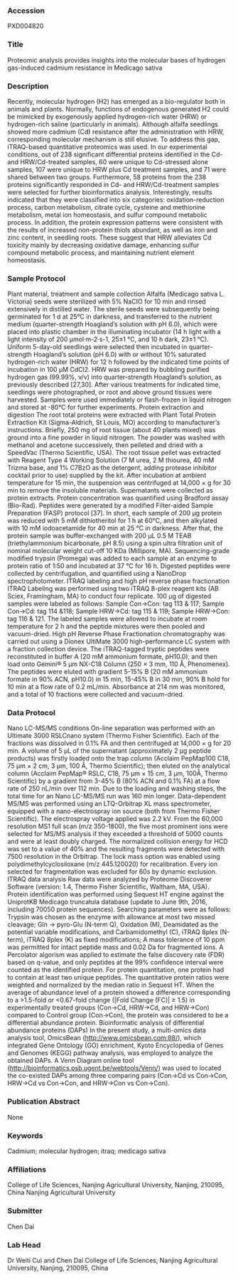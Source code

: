 ### Accession
PXD004820

### Title
Proteomic analysis provides insights into the molecular bases of hydrogen gas-induced cadmium resistance in Medicago sativa

### Description
Recently, molecular hydrogen (H2) has emerged as a bio-regulator both in animals and plants. Normally, functions of endogenous generated H2 could be mimicked by exogenously applied hydrogen-rich water (HRW) or hydrogen-rich saline (particularly in animals). Although alfalfa seedlings showed more cadmium (Cd) resistance after the administration with HRW, corresponding molecular mechanism is still elusive. To address this gap, iTRAQ-based quantitative proteomics was used. In our experimental conditions, out of 238 significant differential proteins identified in the Cd- and HRW/Cd-treated samples, 60 were unique to Cd-stressed alone samples, 107 were unique to HRW plus Cd treatment samples, and 71 were shared between two groups. Furthermore, 58 proteins from the 238 proteins significantly responded in Cd- and HRW/Cd-treatment samples were selected for further bioinformatics analysis. Interestingly, results indicated that they were classified into six categories: oxidation-reduction process, carbon metabolism, citrate cycle, cysteine and methionine metabolism, metal ion homeostasis, and sulfur compound metabolic process. In addition, the protein expression patterns were consistent with the results of increased non-protein thiols abundant, as well as iron and zinc content, in seedling roots. These suggest that HRW alleviates Cd toxicity mainly by decreasing oxidative damage, enhancing sulfur compound metabolic process, and maintaining nutrient element homeostasis.

### Sample Protocol
Plant material, treatment and sample collection   Alfalfa (Medicago sativa L. Victoria) seeds were sterilized with 5% NaCIO for 10 min and rinsed extensively in distilled water. The sterile seeds were subsequently being germinated for 1 d at 25°C in darkness, and transferred to the nutrient medium (quarter-strength Hoagland’s solution with pH 6.0), which were placed into plastic chamber in the illuminating incubator (14 h light with a light intensity of 200 μmol·m-2·s-1, 25±1 °C, and 10 h dark, 23±1 °C). Uniform 5-day-old seedlings were selected then incubated in quarter-strength Hoagland’s solution (pH 6.0) with or without 10% saturated hydrogen-rich water (HRW) for 12 h followed by the indicated time points of incubation in 100 μM CdCl2. HRW was prepared by bubbling purified hydrogen gas (99.99%, v/v) into quarter-strength Hoagland’s solution, as previously described [27,30].   After various treatments for indicated time, seedlings were photographed, or root and above ground tissues were harvested. Samples were used immediately or flash-frozen in liquid nitrogen and stored at -80°C for further experiments.   Protein extraction and digestion The root total proteins were extracted with Plant Total Protein Extraction Kit (Sigma-Aldrich, St Louis, MO) according to manufacturer’s instructions. Briefly, 250 mg of root tissue (about 40 plants mixed) was ground into a fine powder in liquid nitrogen. The powder was washed with methanol and acetone successively, then pelleted and dried with a SpeedVac (Thermo Scientific, USA). The root tissue pellet was extracted with Reagent Type 4 Working Solution (7 M urea, 2 M thiourea, 40 mM Trizma base, and 1% C7BzO as the detergent, adding protease inhibitor cocktail prior to use) supplied by the kit. After incubation at ambient temperature for 15 min, the suspension was centrifuged at 14,000 × g for 30 min to remove the insoluble materials. Supernatants were collected as protein extracts. Protein concentration was quantified using Bradford assay (Bio-Rad). Peptides were generated by a modified Filter-aided Sample Preparation (FASP) protocol [37]. In short, each sample of 200 µg protein was reduced with 5 mM dithiotheritol for 1 h at 60℃, and then alkylated with 10 mM iodoacetamide for 40 min at 25 °C in darkness. After that, the protein sample was buffer-exchanged with 200 µL 0.5 M TEAB (triethylammonium bicarbonate, pH 8.5) using a spin ultra filtration unit of nominal molecular weight cut-off 10 KDa (Millipore, MA). Sequencing-grade modified trypsin (Promega) was added to each sample at an enzyme to protein ratio of 1:50 and incubated at 37 °C for 16 h. Digested peptides were collected by centrifugation, and quantified using a NanoDrop spectrophotometer.  ITRAQ labeling and high pH reverse phase fractionation ITRAQ Labeling was performed using two iTRAQ 8-plex reagent kits (AB Sciex, Framingham, MA) to conduct four replicate. 100 µg of digested samples were labeled as follows: Sample Con→Con: tag 113 & 117; Sample Con→Cd: tag 114 &118; Sample HRW→Cd: tag 115 & 119; Sample HRW→Con: tag 116 & 121. The labeled samples were allowed to incubate at room temperature for 2 h and the peptide mixtures were then pooled and vacuum-dried. High pH Reverse Phase Fractionation chromatography was carried out using a Dionex UltiMate 3000 high-performance LC system with a fraction collection device. The iTRAQ-tagged tryptic peptides were reconstituted in buffer A (20 mM ammonium formate, pH10.0), and then load onto Gemini® 5 μm NX-C18 Column (250 × 3 mm, 110 Å, Phenomenex). The peptides were eluted with gradient 5-15% B (20 mM ammonium formate in 90% ACN, pH10.0) in 15 min, 15-45% B in 30 min, 90% B hold for 10 min at a flow rate of 0.2 mL/min. Absorbance at 214 nm was monitored, and a total of 10 fractions were collected and vacuum-dried.

### Data Protocol
Nano LC-MS/MS conditions On-line separation was performed with an Ultimate 3000 RSLCnano system (Thermo Fisher Scientific). Each of the fractions was dissolved in 0.1% FA and then centrifuged at 14,000 × g for 20 min. A volume of 5 µL of the supernatant (approximately 2 µg peptide products) was firstly loaded onto the trap column (Acclaim PepMap100 C18, 75 μm × 2 cm, 3 μm, 100 Å, Thermo Scientific); then eluted on the analytical column (Acclaim PepMap® RSLC, C18, 75 μm × 15 cm, 3 μm, 100Å, Thermo Scientific) by a gradient from 3-45% B (80% ACN and 0.1% FA) at a flow rate of 250 nL/min over 112 min. Due to the loading and washing steps, the total time for an Nano LC-MS/MS run was 160 min longer. Data-dependent MS/MS was performed using an LTQ-Orbitrap XL mass spectrometer, equipped with a nano-electrospray ion source (both from Thermo Fisher Scientific). The electrospray voltage applied was 2.2 kV. From the 60,000 resolution MS1 full scan (m/z 350-1800), the five most prominent ions were selected for MS/MS analysis if they exceeded a threshold of 5000 counts and were at least doubly charged. The normalized collision energy for HCD was set to a value of 40% and the resulting fragments were detected with 7500 resolution in the Orbitrap. The lock mass option was enabled using polydimethylcyclosiloxane (m/z 445.120020) for recalibration. Every ion selected for fragmentation was excluded for 60s by dynamic exclusion. ITRAQ data analysis   Raw data were analyzed by Proteome Discoverer Software (version: 1.4, Thermo Fisher Scientific, Waltham, MA, USA). Protein identification was performed using Sequest HT engine against the UniprotKB Medicago truncatula database (update to June 9th, 2016, including 70050 protein sequences). Searching parameters were as follows: Trypsin was chosen as the enzyme with allowance at most two missed cleavage; Gln → pyro-Glu (N-term Q), Oxidation (M), Deamidated as the potential variable modifications, and Carbamidomethyl (C), iTRAQ 8plex (N-term), iTRAQ 8plex (K) as fixed modifications; A mass tolerance of 10 ppm was permitted for intact peptide mass and 0.02 Da for fragmented ions. A Percolator algorism was applied to estimate the false discovery rate (FDR) based on q-value, and only peptides at the 99% confidence interval were counted as the identified protein. For protein quantitation, one protein had to contain at least two unique peptides. The quantitative protein ratios were weighted and normalized by the median ratio in Sequest HT. When the average of abundance level of a protein showed a difference corresponding to a >1.5-fold or <0.67-fold change (|Fold Change (FC)| ≥ 1.5) in experimentally treated groups (Con→Cd, HRW→Cd, and HRW→Con) compared to Control group (Con→Con), the protein was considered to be a differential abundance protein.   Bioinformatic analysis of differential abundance proteins (DAPs)   In the present study, a multi-omics data analysis tool, OmicsBean (http://www.omicsbean.com:88/), which integrated Gene Ontology (GO) enrichment, Kyoto Encyclopedia of Genes and Genomes (KEGG) pathway analysis, was employed to analyze the obtained DAPs. A Venn Diagram online tool (http://bioinformatics.psb.ugent.be/webtools/Venn/) was used to located the co-existed DAPs among three comparing pairs (Con→Cd vs Con→Con, HRW→Cd vs Con→Con, and HRW→Con vs Con→Con).

### Publication Abstract
None

### Keywords
Cadmium; molecular hydrogen; itraq; medicago sativa

### Affiliations
College of Life Sciences, Nanjing Agricultural University, Nanjing, 210095, China
Nanjing Agricultural University

### Submitter
Chen Dai

### Lab Head
Dr Weiti Cui and Chen Dai
College of Life Sciences, Nanjing Agricultural University, Nanjing, 210095, China


